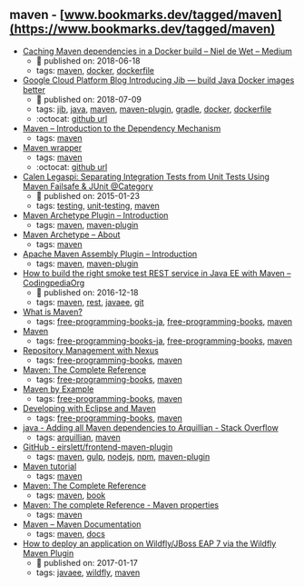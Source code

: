 maven - [www.bookmarks.dev/tagged/maven](https://www.bookmarks.dev/tagged/maven)
---
* [Caching Maven dependencies in a Docker build – Niel de Wet – Medium](https://medium.com/@nieldw/caching-maven-dependencies-in-a-docker-build-dca6ca7ad612)
    * :calendar: published on: 2018-06-18
    * tags: [maven](../tagged/maven.md), [docker](../tagged/docker.md), [dockerfile](../tagged/dockerfile.md)
* [Google Cloud Platform Blog Introducing Jib — build Java Docker images better](https://cloudplatform.googleblog.com/2018/07/introducing-jib-build-java-docker-images-better.html)
    * :calendar: published on: 2018-07-09
    * tags: [jib](../tagged/jib.md), [java](../tagged/java.md), [maven](../tagged/maven.md), [maven-plugin](../tagged/maven-plugin.md), [gradle](../tagged/gradle.md), [docker](../tagged/docker.md), [dockerfile](../tagged/dockerfile.md)
    * :octocat: [github url](https://github.com/GoogleContainerTools/jib)
* [Maven – Introduction to the Dependency Mechanism](https://maven.apache.org/guides/introduction/introduction-to-dependency-mechanism.html)
    * tags: [maven](../tagged/maven.md)
* [Maven wrapper](https://github.com/takari/maven-wrapper)
    * tags: [maven](../tagged/maven.md)
    * :octocat: [github url](https://github.com/takari/maven-wrapper)
* [Calen Legaspi: Separating Integration Tests from Unit Tests Using Maven Failsafe & JUnit @Category](http://calenlegaspi.blogspot.ch/2015/01/separating-integration-tests-from-unit.html)
    * :calendar: published on: 2015-01-23
    * tags: [testing](../tagged/testing.md), [unit-testing](../tagged/unit-testing.md), [maven](../tagged/maven.md)
* [Maven Archetype Plugin – Introduction](http://maven.apache.org/archetype/maven-archetype-plugin/index.html)
    * tags: [maven](../tagged/maven.md), [maven-plugin](../tagged/maven-plugin.md)
* [Maven Archetype – About](http://maven.apache.org/archetype/index.html)
    * tags: [maven](../tagged/maven.md)
* [Apache Maven Assembly Plugin – Introduction](http://maven.apache.org/plugins/maven-assembly-plugin/)
    * tags: [maven](../tagged/maven.md), [maven-plugin](../tagged/maven-plugin.md)
* [How to build the right smoke test REST service in Java EE with Maven – CodingpediaOrg](http://www.codingpedia.org/ama/how-to-build-the-right-smoke-test-rest-service-in-java-ee-with-maven)
    * :calendar: published on: 2016-12-18
    * tags: [maven](../tagged/maven.md), [rest](../tagged/rest.md), [javaee](../tagged/javaee.md), [git](../tagged/git.md)
* [What is Maven?](https://github.com/KengoTODA/what-is-maven)
    * tags: [free-programming-books-ja](../tagged/free-programming-books-ja.md), [free-programming-books](../tagged/free-programming-books.md), [maven](../tagged/maven.md)
* [Maven](http://www.techscore.com/tech/Java/ApacheJakarta/Maven/)
    * tags: [free-programming-books-ja](../tagged/free-programming-books-ja.md), [free-programming-books](../tagged/free-programming-books.md), [maven](../tagged/maven.md)
* [Repository Management with Nexus](http://books.sonatype.com/nexus-book/reference/)
    * tags: [free-programming-books](../tagged/free-programming-books.md), [maven](../tagged/maven.md)
* [Maven: The Complete Reference](http://books.sonatype.com/mvnref-book/reference/public-book.html)
    * tags: [free-programming-books](../tagged/free-programming-books.md), [maven](../tagged/maven.md)
* [Maven by Example](http://books.sonatype.com/mvnex-book/reference/public-book.html)
    * tags: [free-programming-books](../tagged/free-programming-books.md), [maven](../tagged/maven.md)
* [Developing with Eclipse and Maven](http://books.sonatype.com/m2eclipse-book/reference/)
    * tags: [free-programming-books](../tagged/free-programming-books.md), [maven](../tagged/maven.md)
* [java - Adding all Maven dependencies to Arquillian - Stack Overflow](https://stackoverflow.com/questions/13001371/adding-all-maven-dependencies-to-arquillian)
    * tags: [arquillian](../tagged/arquillian.md), [maven](../tagged/maven.md)
* [GitHub - eirslett/frontend-maven-plugin](https://github.com/eirslett/frontend-maven-plugin)
    * tags: [maven](../tagged/maven.md), [gulp](../tagged/gulp.md), [nodejs](../tagged/nodejs.md), [npm](../tagged/npm.md), [maven-plugin](../tagged/maven-plugin.md)
* [Maven tutorial](http://tutorials.jenkov.com/maven/maven-tutorial.html)
    * tags: [maven](../tagged/maven.md)
* [Maven: The Complete Reference](http://books.sonatype.com/mvnref-book/reference/index.html)
    * tags: [maven](../tagged/maven.md), [book](../tagged/book.md)
* [Maven: The complete Reference - Maven properties](http://books.sonatype.com/mvnref-book/reference/resource-filtering-sect-properties.html)
    * tags: [maven](../tagged/maven.md)
* [Maven – Maven Documentation](https://maven.apache.org/guides/index.html)
    * tags: [maven](../tagged/maven.md), [docs](../tagged/docs.md)
* [How to deploy an application on Wildfly/JBoss EAP 7 via the Wildfly Maven Plugin](http://www.codingpedia.org/ama/how-to-deploy-an-application-on-wildfly-or-jboss-eap-7-via-the-wildfly-maven-plugin)
    * :calendar: published on: 2017-01-17
    * tags: [javaee](../tagged/javaee.md), [wildfly](../tagged/wildfly.md), [maven](../tagged/maven.md)
